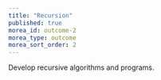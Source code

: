 ```yaml
---
title: "Recursion"
published: true
morea_id: outcome-2
morea_type: outcome
morea_sort_order: 2
---
```


Develop recursive algorithms and programs.